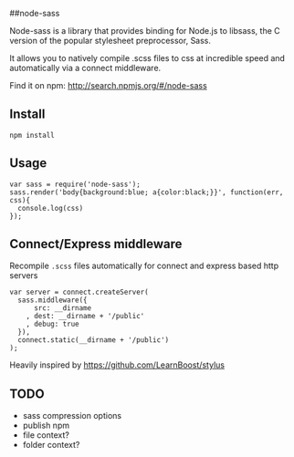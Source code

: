 ##node-sass

Node-sass is a library that provides binding for Node.js to libsass, the C version of the popular stylesheet preprocessor, Sass.

It allows you to natively compile .scss files to css at incredible speed and automatically via a connect middleware.

Find it on npm: <http://search.npmjs.org/#/node-sass>

## Install

    npm install

## Usage

    var sass = require('node-sass');
    sass.render('body{background:blue; a{color:black;}}', function(err, css){
      console.log(css)
    });

## Connect/Express middleware

Recompile `.scss` files automatically for connect and express based http servers

    var server = connect.createServer(
      sass.middleware({
          src: __dirname
        , dest: __dirname + '/public'
        , debug: true
      }),
      connect.static(__dirname + '/public')
    );

Heavily inspired by <https://github.com/LearnBoost/stylus>

## TODO

* sass compression options
* publish npm
* file context?
* folder context?
